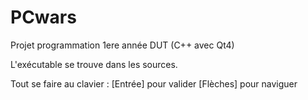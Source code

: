 PCwars
======

Projet programmation 1ere année DUT (C++ avec Qt4)

L'exécutable se trouve dans les sources.

Tout se faire au clavier :
[Entrée] pour valider
[Flèches] pour naviguer
